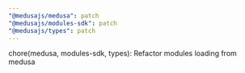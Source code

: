 ```yaml
---
"@medusajs/medusa": patch
"@medusajs/modules-sdk": patch
"@medusajs/types": patch
---
```


chore(medusa, modules-sdk, types): Refactor modules loading from medusa
